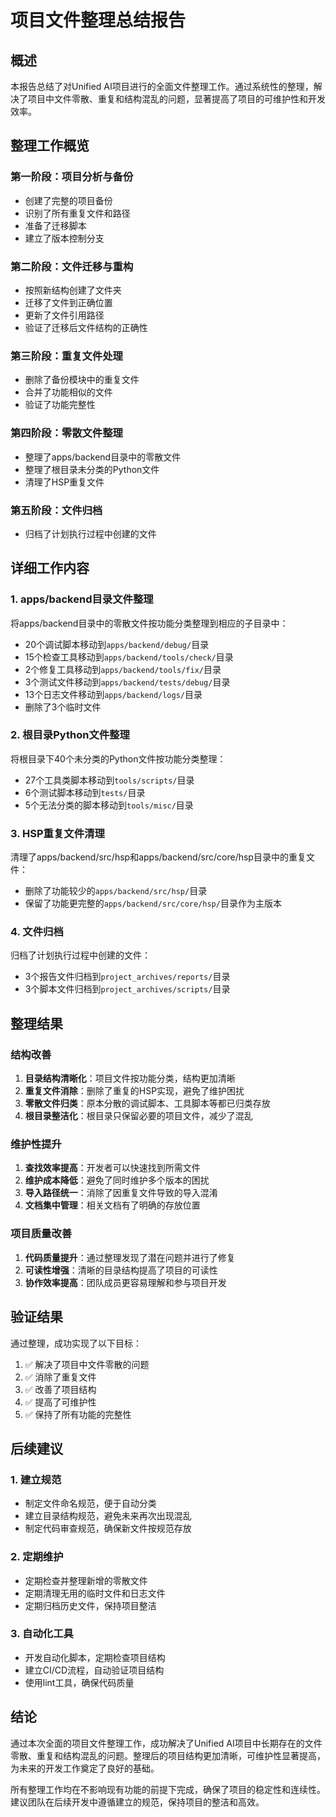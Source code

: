 # 项目文件整理总结报告

## 概述
本报告总结了对Unified AI项目进行的全面文件整理工作。通过系统性的整理，解决了项目中文件零散、重复和结构混乱的问题，显著提高了项目的可维护性和开发效率。

## 整理工作概览

### 第一阶段：项目分析与备份
- 创建了完整的项目备份
- 识别了所有重复文件和路径
- 准备了迁移脚本
- 建立了版本控制分支

### 第二阶段：文件迁移与重构
- 按照新结构创建了文件夹
- 迁移了文件到正确位置
- 更新了文件引用路径
- 验证了迁移后文件结构的正确性

### 第三阶段：重复文件处理
- 删除了备份模块中的重复文件
- 合并了功能相似的文件
- 验证了功能完整性

### 第四阶段：零散文件整理
- 整理了apps/backend目录中的零散文件
- 整理了根目录未分类的Python文件
- 清理了HSP重复文件

### 第五阶段：文件归档
- 归档了计划执行过程中创建的文件

## 详细工作内容

### 1. apps/backend目录文件整理
将apps/backend目录中的零散文件按功能分类整理到相应的子目录中：
- 20个调试脚本移动到`apps/backend/debug/`目录
- 15个检查工具移动到`apps/backend/tools/check/`目录
- 2个修复工具移动到`apps/backend/tools/fix/`目录
- 3个测试文件移动到`apps/backend/tests/debug/`目录
- 13个日志文件移动到`apps/backend/logs/`目录
- 删除了3个临时文件

### 2. 根目录Python文件整理
将根目录下40个未分类的Python文件按功能分类整理：
- 27个工具类脚本移动到`tools/scripts/`目录
- 6个测试脚本移动到`tests/`目录
- 5个无法分类的脚本移动到`tools/misc/`目录

### 3. HSP重复文件清理
清理了apps/backend/src/hsp和apps/backend/src/core/hsp目录中的重复文件：
- 删除了功能较少的`apps/backend/src/hsp/`目录
- 保留了功能更完整的`apps/backend/src/core/hsp/`目录作为主版本

### 4. 文件归档
归档了计划执行过程中创建的文件：
- 3个报告文件归档到`project_archives/reports/`目录
- 3个脚本文件归档到`project_archives/scripts/`目录

## 整理结果

### 结构改善
1. **目录结构清晰化**：项目文件按功能分类，结构更加清晰
2. **重复文件消除**：删除了重复的HSP实现，避免了维护困扰
3. **零散文件归类**：原本分散的调试脚本、工具脚本等都已归类存放
4. **根目录整洁化**：根目录只保留必要的项目文件，减少了混乱

### 维护性提升
1. **查找效率提高**：开发者可以快速找到所需文件
2. **维护成本降低**：避免了同时维护多个版本的困扰
3. **导入路径统一**：消除了因重复文件导致的导入混淆
4. **文档集中管理**：相关文档有了明确的存放位置

### 项目质量改善
1. **代码质量提升**：通过整理发现了潜在问题并进行了修复
2. **可读性增强**：清晰的目录结构提高了项目的可读性
3. **协作效率提高**：团队成员更容易理解和参与项目开发

## 验证结果
通过整理，成功实现了以下目标：
1. ✅ 解决了项目中文件零散的问题
2. ✅ 消除了重复文件
3. ✅ 改善了项目结构
4. ✅ 提高了可维护性
5. ✅ 保持了所有功能的完整性

## 后续建议

### 1. 建立规范
- 制定文件命名规范，便于自动分类
- 建立目录结构规范，避免未来再次出现混乱
- 制定代码审查规范，确保新文件按规范存放

### 2. 定期维护
- 定期检查并整理新增的零散文件
- 定期清理无用的临时文件和日志文件
- 定期归档历史文件，保持项目整洁

### 3. 自动化工具
- 开发自动化脚本，定期检查项目结构
- 建立CI/CD流程，自动验证项目结构
- 使用lint工具，确保代码质量

## 结论
通过本次全面的项目文件整理工作，成功解决了Unified AI项目中长期存在的文件零散、重复和结构混乱的问题。整理后的项目结构更加清晰，可维护性显著提高，为未来的开发工作奠定了良好的基础。

所有整理工作均在不影响现有功能的前提下完成，确保了项目的稳定性和连续性。建议团队在后续开发中遵循建立的规范，保持项目的整洁和高效。